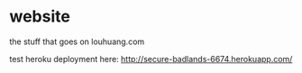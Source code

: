 website
=======

the stuff that goes on louhuang.com

test heroku deployment here: http://secure-badlands-6674.herokuapp.com/
